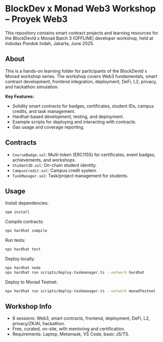 # BlockDev x Monad Web3 Workshop – Proyek Web3

This repository contains smart contract projects and learning resources for the BlockDevId x Monad Batch 3 (OFFLINE) developer workshop, held at Indodax Pondok Indah, Jakarta, June 2025.

## About

This is a hands-on learning folder for participants of the BlockDevId x Monad workshop series. The workshop covers Web3 fundamentals, smart contract development, frontend integration, deployment, DeFi, L2, privacy, and hackathon simulation.

**Key Features:**

- Solidity smart contracts for badges, certificates, student IDs, campus credits, and task management.
- Hardhat-based development, testing, and deployment.
- Example scripts for deploying and interacting with contracts.
- Gas usage and coverage reporting.

## Contracts

- `CourseBadge.sol`: Multi-token (ERC1155) for certificates, event badges, achievements, and workshops.
- `StudentID.sol`: On-chain student identity.
- `CampusCredit.sol`: Campus credit system.
- `TaskManager.sol`: Task/project management for students.

## Usage

Install dependencies:

```sh
npm install
```

Compile contracts:

```sh
npx hardhat compile
```

Run tests:

```sh
npx hardhat test
```

Deploy locally:

```sh
npx hardhat node
npx hardhat run scripts/deploy-taskmanager.ts --network hardhat
```

Deploy to Monad Testnet:

```sh
npx hardhat run scripts/deploy-taskmanager.ts --network monadTestnet
```

## Workshop Info

- 8 sessions: Web3, smart contracts, frontend, deployment, DeFi, L2, privacy/ZK/AI, hackathon.
- Free, curated, on-site, with mentoring and certification.
- Requirements: Laptop, Metamask, VS Code, basic JS/TS.
